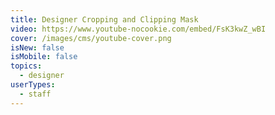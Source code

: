 ```yaml
---
title: Designer Cropping and Clipping Mask
video: https://www.youtube-nocookie.com/embed/FsK3kwZ_wBI
cover: /images/cms/youtube-cover.png
isNew: false
isMobile: false
topics:
  - designer
userTypes:
  - staff
---
```

